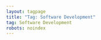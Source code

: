 ```yaml
---
layout: tagpage
title: "Tag: Software Development"
tag: Software Development
robots: noindex
---
```

